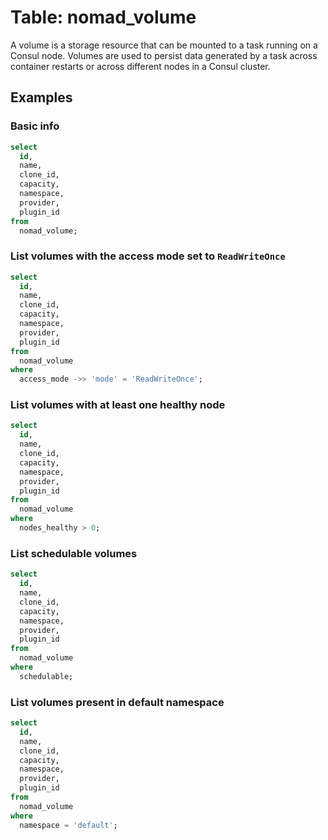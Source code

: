 # Table: nomad_volume

A volume is a storage resource that can be mounted to a task running on a Consul node. Volumes are used to persist data generated by a task across container restarts or across different nodes in a Consul cluster.

## Examples

### Basic info

```sql
select
  id,
  name,
  clone_id,
  capacity,
  namespace,
  provider,
  plugin_id
from
  nomad_volume;
```

### List volumes with the access mode set to `ReadWriteOnce`

```sql
select
  id,
  name,
  clone_id,
  capacity,
  namespace,
  provider,
  plugin_id
from
  nomad_volume
where
  access_mode ->> 'mode' = 'ReadWriteOnce';
```

### List volumes with at least one healthy node

```sql
select
  id,
  name,
  clone_id,
  capacity,
  namespace,
  provider,
  plugin_id
from
  nomad_volume
where
  nodes_healthy > 0;
```

### List schedulable volumes

```sql
select
  id,
  name,
  clone_id,
  capacity,
  namespace,
  provider,
  plugin_id
from
  nomad_volume
where
  schedulable;
```

### List volumes present in default namespace

```sql
select
  id,
  name,
  clone_id,
  capacity,
  namespace,
  provider,
  plugin_id
from
  nomad_volume
where
  namespace = 'default';
```
